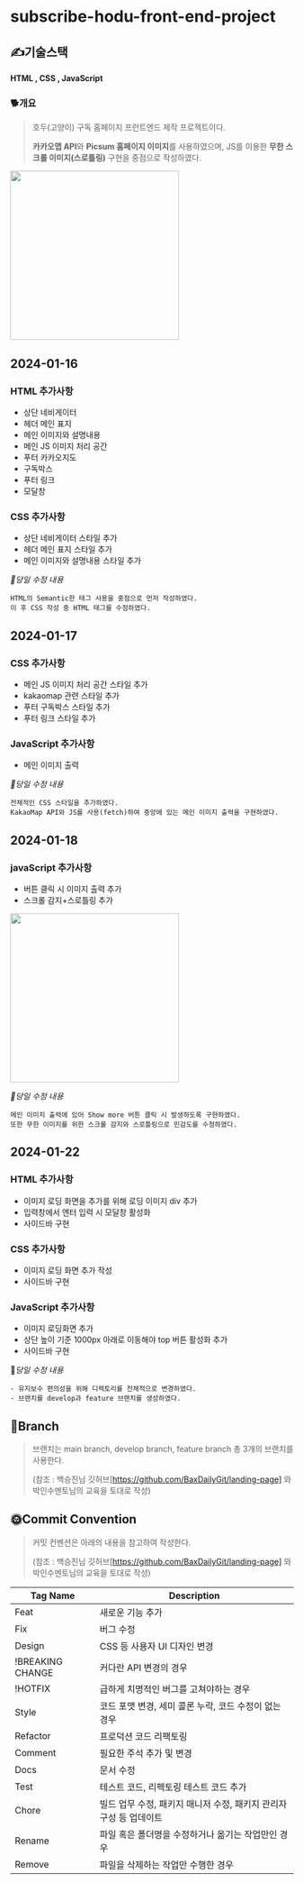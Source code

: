 # subscribe-hodu-front-end-project
## ✍기술스택
**HTML , CSS , JavaScript**

### 🐕개요
> 호두(고양이) 구독 홈페이지 프런트엔드 제작 프로젝트이다.
> 
> **카카오맵 API**와 **Picsum 홈페이지 이미지**를 사용하였으며, JS를 이용한 **무한 스크롤 이미지(스로틀링)** 구현을 중점으로 작성하였다. 

<img src="https://github.com/YoHanKi/subscribe-hodu-front-end-project/assets/139758405/f437bfcb-e62b-401b-af22-f63a3f38d103" width="300">

## 2024-01-16
### HTML 추가사항
- 상단 네비게이터
- 헤더 메인 표지
- 메인 이미지와 설명내용
- 메인 JS 이미지 처리 공간
- 푸터 카카오지도
- 구독박스
- 푸터 링크
- 모달창

### CSS 추가사항
- 상단 네비게이터 스타일 추가
- 헤더 메인 표지 스타일 추가
- 메인 이미지와 설명내용 스타일 추가


*🔨당일 수정 내용*
```
HTML의 Semantic한 태그 사용을 중점으로 먼저 작성하였다. 
이 후 CSS 작성 중 HTML 태그를 수정하였다.
```

## 2024-01-17
### CSS 추가사항
- 메인 JS 이미지 처리 공간 스타일 추가
- kakaomap 관련 스타일 추가
- 푸터 구독박스 스타일 추가
- 푸터 링크 스타일 추가

### JavaScript 추가사항
- 메인 이미지 출력

*🔨당일 수정 내용*
```
전체적인 CSS 스타일을 추가하였다. 
KakaoMap API와 JS를 사용(fetch)하여 중앙에 있는 메인 이미지 출력을 구현하였다.
```

## 2024-01-18
### javaScript 추가사항
- 버튼 클릭 시 이미지 출력 추가
- 스크롤 감지+스로틀링 추가

<img src="https://github.com/YoHanKi/subscribe-hodu-front-end-project/assets/139758405/cd61a162-2b9e-43b2-9310-574774a53a17" width="300">


*🔨당일 수정 내용*
```
메인 이미지 출력에 있어 Show more 버튼 클릭 시 발생하도록 구현하였다.
또한 무한 이미지를 위한 스크롤 감지와 스로틀링으로 민감도를 수정하였다.
```
## 2024-01-22


### HTML 추가사항
- 이미지 로딩 화면을 추가를 위해 로딩 이미지 div 추가
- 입력창에서 엔터 입력 시 모달창 활성화
- 사이드바 구현

### CSS 추가사항
- 이미지 로딩 화면 추가 작성
- 사이드바 구현

### JavaScript 추가사항
- 이미지 로딩화면 추가
- 상단 높이 기준 1000px 아래로 이동해야 top 버튼 활성화 추가
- 사이드바 구현


🔨*당일 수정 내용*
```
- 유지보수 편의성을 위해 디렉토리를 전체적으로 변경하였다.
- 브랜치를 develop과 feature 브랜치를 생성하였다.
```

## 🌈Branch
> 브랜치는 main branch, develop branch, feature branch 총 3개의 브랜치를 사용한다.
> 
> (참조 : 백승진님 깃허브[https://github.com/BaxDailyGit/landing-page] 와 박인수멘토님의 교육을 토대로 작성)


## 🌞Commit Convention
> 커밋 컨벤션은 아래의 내용을 참고하여 작성한다.
> 
> (참조 : 백승진님 깃허브[https://github.com/BaxDailyGit/landing-page] 와 박인수멘토님의 교육을 토대로 작성)

 |Tag Name|Description|
|------|---|
|Feat|새로운 기능 추가|
|Fix|버그 수정|
|Design|CSS 등 사용자 UI 디자인 변경|
|!BREAKING CHANGE|커다란 API 변경의 경우|
|!HOTFIX|급하게 치명적인 버그를 고쳐야하는 경우|
|Style|코드 포맷 변경, 세미 콜론 누락, 코드 수정이 없는 경우|
|Refactor|프로덕션 코드 리팩토링|
|Comment|필요한 주석 추가 및 변경|
|Docs|문서 수정|
|Test|테스트 코드, 리펙토링 테스트 코드 추가|
|Chore|빌드 업무 수정, 패키지 매니저 수정, 패키지 관리자 구성 등 업데이트|
|Rename|파일 혹은 폴더명을 수정하거나 옮기는 작업만인 경우|
|Remove|파일을 삭제하는 작업만 수행한 경우|
